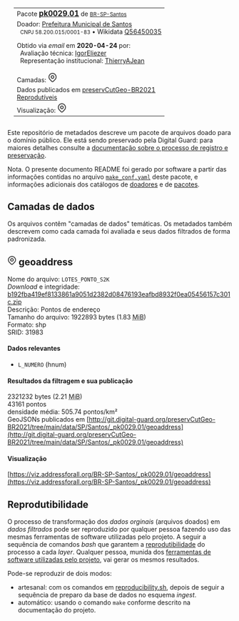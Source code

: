 <aside>
<table align="right" style="padding: 1em">
<tr><td>Pacote <a target="_git" title="link canônico para o git deste pacote" href="http://git.digital-guard.org/preserv-BR/blob/main/data/SP/Santos/_pk0029.01"><big><b>pk0029.01</b></big></a> de <small><a target="_osmcodes" title="Jurisdição" href="https://osm.codes/BR-SP-Santos">BR-SP-Santos</a></small>
</td></tr>
<tr><td>
Doador: <a rel="external" target="_doador" href="https://www.santos.sp.gov.br/">Prefeitura Municipal de Santos</a>
<br/>&nbsp; <small>CNPJ 58.200.015/0001-83</small> • Wikidata <a rel="external" target="_doador" title="link descritor Wikidata do doador" href="https://www.wikidata.org/wiki/Q56450035">Q56450035</a></small><br/>

Obtido via <i>email</i> em <b>2020-04-24</b> por:
<br/>&nbsp; Avaliação técnica: <a rel="external" target="_gitPerson" title="usuário Git" href="https://github.com/IgorEliezer">IgorEliezer</a>
<br/>&nbsp; Representação institucional: <a rel="external" target="_gitPerson" title="usuário Git" href="https://github.com/ThierryAJean">ThierryAJean</a><br/>
</td></tr>
<tr><td>Camadas: <a title="geoaddress" href="#-geoaddress"><img src="https://raw.githubusercontent.com/digital-guard/preserv/main/docs/assets/layerIcon-geoaddress.png" alt="geoaddress" width="20"/></a> </td></tr>
<tr><td>Dados publicados em <a href="http://git.digital-guard.org/preservCutGeo-BR2021/tree/main/data/SP/Santos/_pk0029.01">preservCutGeo-BR2021</a><br/><a href="#reprodutibilidade">Reprodutíveis</a></td></tr>
<tr><td>Visualização: <a title="geoaddress" href="https://viz.addressforall.org/BR-SP-Santos/_pk0029.01/geoaddress"><img src="https://raw.githubusercontent.com/digital-guard/preserv/main/docs/assets/layerIcon-geoaddress.png" alt="geoaddress" width="20"/></a> </td></tr>
</table>
</aside>

<section>

Este repositório de metadados descreve um pacote de arquivos doado para o domínio público. Ele está sendo preservado pela Digital Guard: para maiores detalhes consulte a [documentação sobre o processo de registro e preservação](https://wiki.addressforall.org/doc/Documentação_Digital-guard).

Nota. O presente documento README foi gerado por software a partir das informações contidas no arquivo [`make_conf.yaml`](http://git.digital-guard.org/preserv-BR/blob/main/data/SP/Santos/_pk0029.01/make_conf.yaml) deste pacote, e informações adicionais dos catálogos de [doadores](https://git.digital-guard.org/preserv-BR/blob/main/data/donor.csv) e de [pacotes](https://git.digital-guard.org/preserv-BR/blob/main/data/donatedPack.csv).

# Camadas de dados

Os arquivos contêm "camadas de dados" temáticas. Os metadados também descrevem como cada camada foi avaliada e seus dados filtrados de forma padronizada.

## <img src="https://raw.githubusercontent.com/digital-guard/preserv/main/docs/assets/layerIcon-geoaddress.png" alt="geoaddress" width="20"/> geoaddress

Nome do arquivo: `LOTES_PONTO_S2K`<br/>*Download* e integridade: [b192fba419ef8133861a9051d2382d08476193eafbd8932f0ea05456157c301c.zip](http://dl.digital-guard.org/b192fba419ef8133861a9051d2382d08476193eafbd8932f0ea05456157c301c.zip)<br/>Descrição: Pontos de endereço<br/>Tamanho do arquivo: 1922893 bytes (1.83 <abbr title="mebibyte">MiB</abbr>)<br/>Formato: shp<br/>SRID: 31983

#### Dados relevantes
* `L_NUMERO` (hnum)

#### Resultados da filtragem e sua publicação
2321232 bytes (2.21 <abbr title="mebibyte">MiB</abbr>)<br/>43161 pontos<br/>densidade média: 505.74 pontos/km²<br/>GeoJSONs publicados em [http://git.digital-guard.org/preservCutGeo-BR2021/tree/main/data/SP/Santos/_pk0029.01/geoaddress](http://git.digital-guard.org/preservCutGeo-BR2021/tree/main/data/SP/Santos/_pk0029.01/geoaddress)

#### Visualização
[https://viz.addressforall.org/BR-SP-Santos/_pk0029.01/geoaddress](https://viz.addressforall.org/BR-SP-Santos/_pk0029.01/geoaddress)

</section>
<section>

# Reprodutibilidade

O processo de transformação dos *dados orginais* (arquivos doados) em *dados filtrados* pode ser reproduzido por qualquer pessoa fazendo uso das mesmas ferramentas de software utilizadas pelo projeto. A seguir a sequência de comandos *bash* que garantem a [reprodutibilidade](https://en.wikipedia.org/wiki/Reproducibility) do processo a cada *layer*. Qualquer pessoa, munida dos [ferramentas de software utilizadas pelo projeto](https://git.AddressForAll.org/suporte/blob/master/docs/pt/infra.md#ambientes-e-ferramentas-de-uso-geral), vai gerar os mesmos resultados.

Pode-se reproduzir de dois modos:
* artesanal: com os comandos em [reproducibility.sh](http://git.digital-guard.org/preserv-BR/blob/main/data/SP/Santos/_pk0029.01/reproducibility.sh), depois de seguir a sequência de preparo da base de dados no esquema *ingest*.
* automático: usando o comando `make` conforme descrito na documentação do projeto.

</section>

